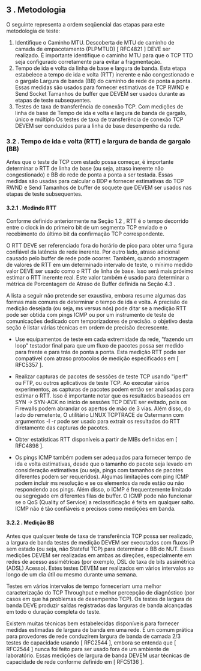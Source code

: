 ## 3 . Metodologia

O seguinte representa a ordem seqüencial das etapas para este metodologia de teste:

1. Identifique o Caminho MTU. Descoberta de MTU de caminho de camada de empacotamento (PLPMTUD) [ RFC4821 ] DEVE ser realizado. É importante identifique o caminho MTU para que o TCP TTD seja configurado corretamente para evitar a fragmentação.
2. Tempo de ida e volta da linha de base e largura de banda. Esta etapa estabelece a tempo de ida e volta (RTT) inerente e não congestionado e o gargalo Largura de banda (BB) do caminho de rede de ponta a ponta. Essas medidas são usados ​​para fornecer estimativas de TCP RWND e Send Socket Tamanhos de buffer que DEVEM ser usados ​​durante as etapas de teste subsequentes.
3. Testes de taxa de transferência de conexão TCP. Com medições de linha de base de Tempo de ida e volta e largura de banda de gargalo, único e múltiplo Os testes de taxa de transferência de conexão TCP DEVEM ser conduzidos para a linha de base desempenho da rede.

### 3.2 . Tempo de ida e volta (RTT) e largura de banda de gargalo (BB)

Antes que o teste de TCP com estado possa começar, é importante determinar o RTT de linha de base (ou seja, atraso inerente não congestionado) e BB do rede de ponta a ponta a ser testada. Essas medidas são usadas para calcular o BDP e fornecer estimativas do TCP RWND e Send Tamanhos de buffer de soquete que DEVEM ser usados ​​nas etapas de teste subsequentes.

#### 3.2.1 . Medindo RTT

Conforme definido anteriormente na Seção 1.2 , RTT é o tempo decorrido entre o clock in do primeiro bit de um segmento TCP enviado e o recebimento do último bit da confirmação TCP correspondente.

O RTT DEVE ser referenciado fora do horário de pico para obter uma figura confiável da latência de rede inerente. Por outro lado, atraso adicional causado pelo buffer de rede pode ocorrer. Também, quando amostragem de valores de RTT em um determinado intervalo de teste, o mínimo medido valor DEVE ser usado como o RTT de linha de base. Isso será mais próximo estimar o RTT inerente real. Este valor também é usado para determinar a métrica de Porcentagem de Atraso de Buffer definida na Seção 4.3 .

A lista a seguir não pretende ser exaustiva, embora resume algumas das formas mais comuns de determinar o tempo de ida e volta. A precisão de medição desejada (ou seja, ms versus nós) pode ditar se a medição RTT pode ser obtida com pings ICMP ou por um instrumento de teste de comunicações dedicado com temporizadores de precisão. o objetivo desta seção é listar várias técnicas em ordem de precisão decrescente.

- Use equipamentos de teste em cada extremidade da rede, "fazendo um loop" testador final para que um fluxo de pacotes possa ser medido para frente e para trás de ponta a ponta. Esta medição RTT pode ser compatível com atraso protocolos de medição especificados em [ RFC5357 ].

- Realizar capturas de pacotes de sessões de teste TCP usando "iperf" ou FTP, ou outros aplicativos de teste TCP. Ao executar vários experimentos, as capturas de pacotes podem então ser analisadas para estimar o RTT. Isso é importante notar que os resultados baseados em SYN -> SYN-ACK no início de sessões TCP DEVE ser evitado, pois os Firewalls podem abrandar os apertos de mão de 3 vias. Além disso, do lado do remetente, O utilitário LINUX TCPTRACE de Ostermann com argumentos -l -r pode ser usado para extrair os resultados do RTT diretamente das capturas de pacotes.

- Obter estatísticas RTT disponíveis a partir de MIBs definidas em [ RFC4898 ].

- Os pings ICMP também podem ser adequados para fornecer tempo de ida e volta estimativas, desde que o tamanho do pacote seja levado em consideração estimativas (ou seja, pings com tamanhos de pacotes diferentes podem ser requeridos). Algumas limitações com ping ICMP podem incluir ms resolução e se os elementos da rede estão ou não respondendo aos pings. Além disso, o ICMP é frequentemente limitado ou segregado em diferentes filas de buffer. O ICMP pode não funcionar se o QoS (Quality of Service) a reclassificação é feita em qualquer salto. ICMP não é tão confiáveis ​​e precisos como medições em banda.

#### 3.2.2 . Medição BB

Antes que qualquer teste de taxa de transferência TCP possa ser realizado, a largura de banda testes de medição DEVEM ser executados com fluxos IP sem estado (ou seja, não Stateful TCP) para determinar o BB do NUT. Esses medições DEVEM ser realizadas em ambas as direções, especialmente em redes de acesso assimétricas (por exemplo, DSL de taxa de bits assimétrica (ADSL) Acesso). Estes testes DEVEM ser realizados em vários intervalos ao longo de um dia útil ou mesmo durante uma semana.

Testes em vários intervalos de tempo forneceriam uma melhor caracterização do TCP Throughput e melhor percepção de diagnóstico (por casos em que há problemas de desempenho TCP). Os testes de largura de banda DEVE produzir saídas registradas das larguras de banda alcançadas em todo o duração completa do teste.

Existem muitas técnicas bem estabelecidas disponíveis para fornecer medidas estimadas de largura de banda em uma rede. É um comum prática para provedores de rede conduzirem largura de banda de camada 2/3 testes de capacidade usando [ RFC2544 ], embora se entenda que [ RFC2544 ] nunca foi feito para ser usado fora de um ambiente de laboratório. Essas medições de largura de banda DEVEM usar técnicas de capacidade de rede conforme definido em [ RFC5136 ].
